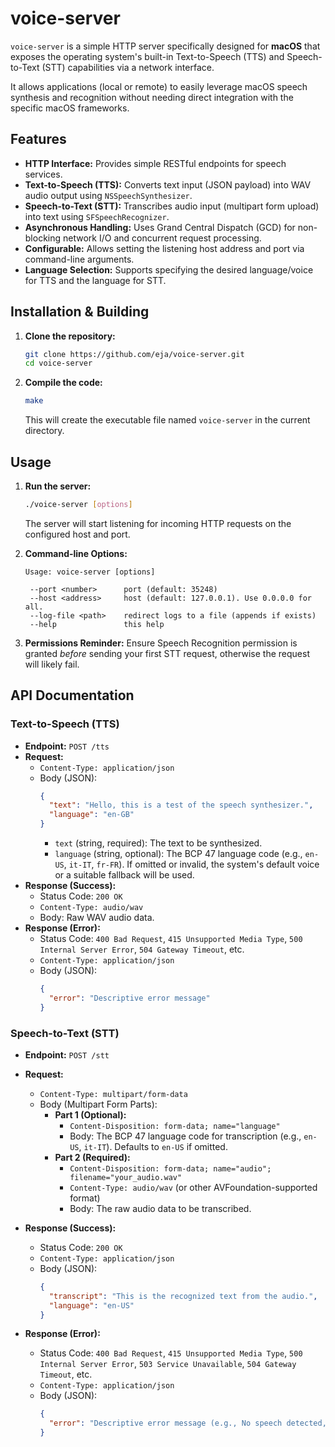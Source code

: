 # voice-server

`voice-server` is a simple HTTP server specifically designed for **macOS** that exposes the operating system's built-in Text-to-Speech (TTS) and Speech-to-Text (STT) capabilities via a network interface.

It allows applications (local or remote) to easily leverage macOS speech synthesis and recognition without needing direct integration with the specific macOS frameworks.

## Features

*   **HTTP Interface:** Provides simple RESTful endpoints for speech services.
*   **Text-to-Speech (TTS):** Converts text input (JSON payload) into WAV audio output using `NSSpeechSynthesizer`.
*   **Speech-to-Text (STT):** Transcribes audio input (multipart form upload) into text using `SFSpeechRecognizer`.
*   **Asynchronous Handling:** Uses Grand Central Dispatch (GCD) for non-blocking network I/O and concurrent request processing.
*   **Configurable:** Allows setting the listening host address and port via command-line arguments.
*   **Language Selection:** Supports specifying the desired language/voice for TTS and the language for STT.

## Installation & Building

1.  **Clone the repository:**
    ```bash
    git clone https://github.com/eja/voice-server.git
    cd voice-server
    ```
2.  **Compile the code:**
    ```bash
    make
    ```
    This will create the executable file named `voice-server` in the current directory.

## Usage

1.  **Run the server:**
    ```bash
    ./voice-server [options]
    ```
    The server will start listening for incoming HTTP requests on the configured host and port.

2.  **Command-line Options:**
    ```
    Usage: voice-server [options]
    
     --port <number>      port (default: 35248)
     --host <address>     host (default: 127.0.0.1). Use 0.0.0.0 for all.
     --log-file <path>    redirect logs to a file (appends if exists)
     --help               this help
    
    ```

3.  **Permissions Reminder:** Ensure Speech Recognition permission is granted *before* sending your first STT request, otherwise the request will likely fail.

## API Documentation

### Text-to-Speech (TTS)

*   **Endpoint:** `POST /tts`
*   **Request:**
    *   `Content-Type: application/json`
    *   Body (JSON):
        ```json
        {
          "text": "Hello, this is a test of the speech synthesizer.",
          "language": "en-GB"
        }
        ```
        *   `text` (string, required): The text to be synthesized.
        *   `language` (string, optional): The BCP 47 language code (e.g., `en-US`, `it-IT`, `fr-FR`). If omitted or invalid, the system's default voice or a suitable fallback will be used.
*   **Response (Success):**
    *   Status Code: `200 OK`
    *   `Content-Type: audio/wav`
    *   Body: Raw WAV audio data.
*   **Response (Error):**
    *   Status Code: `400 Bad Request`, `415 Unsupported Media Type`, `500 Internal Server Error`, `504 Gateway Timeout`, etc.
    *   `Content-Type: application/json`
    *   Body (JSON):
        ```json
        {
          "error": "Descriptive error message"
        }
        ```

### Speech-to-Text (STT)

*   **Endpoint:** `POST /stt`
*   **Request:**
    *   `Content-Type: multipart/form-data`
    *   Body (Multipart Form Parts):
        *   **Part 1 (Optional):**
            *   `Content-Disposition: form-data; name="language"`
            *   Body: The BCP 47 language code for transcription (e.g., `en-US`, `it-IT`). Defaults to `en-US` if omitted.
        *   **Part 2 (Required):**
            *   `Content-Disposition: form-data; name="audio"; filename="your_audio.wav"`
            *   `Content-Type: audio/wav` (or other AVFoundation-supported format)
            *   Body: The raw audio data to be transcribed.
            
*   **Response (Success):**
    *   Status Code: `200 OK`
    *   `Content-Type: application/json`
    *   Body (JSON):
        ```json
        {
          "transcript": "This is the recognized text from the audio.",
          "language": "en-US"
        }
        ```
*   **Response (Error):**
    *   Status Code: `400 Bad Request`, `415 Unsupported Media Type`, `500 Internal Server Error`, `503 Service Unavailable`, `504 Gateway Timeout`, etc.
    *   `Content-Type: application/json`
    *   Body (JSON):
        ```json
        {
          "error": "Descriptive error message (e.g., No speech detected, Recognition failed)"
        }
        ```
